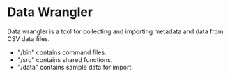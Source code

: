 # Data Wrangler

Data wrangler is a tool for collecting and importing metadata and data from CSV data files.

* "/bin" contains command files.
* "/src" contains shared functions.
* "/data" contains sample data for import.
